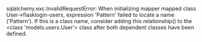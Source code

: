 sqlalchemy.exc.InvalidRequestError: When initializing mapper mapped class User->flasklogin-users, expression 'Pattern' failed to locate a name ('Pattern'). If this is a class name, consider adding this relationship() to the <class 'models.users.User'> class after both dependent classes have been defined.
